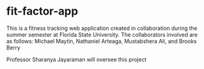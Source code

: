 # fit-factor-app
This is a fitness tracking web application created in collaboration during the summer semester at Florida State University. The collaborators involved are as follows: Michael Maytin, Nathaniel Arteaga, Mustabshera Ali, and Brooks Berry

Professor Sharanya Jayaraman will oversee this project
